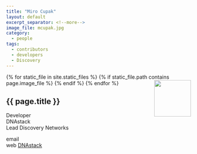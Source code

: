 ```yaml
---
title: "Miro Cupak"
layout: default
excerpt_separator: <!--more-->
image_file: mcupak.jpg
category:
  - people
tags:
  - contributors
  - developers
  - Discovery
---
```


{% for static_file in site.static_files %}
  {% if static_file.path contains page.image_file %}
<img style="float: right; width: 100px;" src="{{ static_file.path | relative_url}}" />
  {% endif %}
{% endfor %}

## {{ page.title }}

Developer  
DNAstack  
Lead Discovery Networks 

<!--more-->

email []()  
web [DNAstack](http://dnastack.com)  

